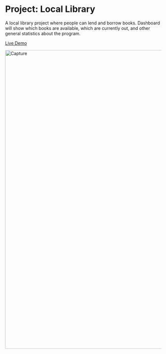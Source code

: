  # Project: Local Library

 A local library project where people can lend and borrow books. Dashboard will show which books are available, which are currently out, and other general statistics about the program.


[Live Demo](https://library-project-eight.vercel.app/)

<img width="961" alt="Capture" src="https://user-images.githubusercontent.com/87205105/134788795-51841e1a-a3f0-4b5d-b509-188ade48b092.PNG">
